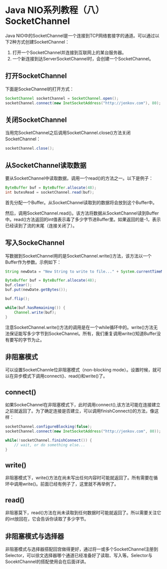 # Java NIO系列教程（八） SocketChannel

Java NIO中的SocketChannel是一个连接到TCP网络套接字的通道。可以通过以下2种方式创建SocketChannel：
1. 打开一个SocketChannel并连接到互联网上的某台服务器。
2. 一个新连接到达ServerSocketChannel时，会创建一个SocketChannel。

## 打开SocketChannel

下面是SockeChannel的打开方式：

```java {.line-numbers}
SocketChannel socketChannel = SocketChannel.open();
socketChannel.connect(new InetSocketAddress("http://jenkov.com"), 80);
```

## 关闭SocketChannel

当用完SocketChannel之后调用SocketChannel.close()方法关闭SocketChannel：

```java {.line-numbers}
socketChannel.close();
```

## 从SocketChannel读取数据

要从SocketChannel中读取数据，调用一个read()的方法之一。以下是例子：

```java {.line-numbers}
ByteBuffer buf = ByteBuffer.allocate(48);
int butesRead = socketChannel.read(buf);
```

首先分配一个Buffer。从SocketChannel读取到的数据将会放到这个Buffer中。

然后，调用SocketChannel.read()。该方法将数据从SocketChannel读到Buffer中。read()方法返回的int值表示毒了多少字节进Buffer里。如果返回的是-1，表示已经读到了流的末尾（连接关闭了）。

## 写入SockeChannel

写数据到SocketChannel用的是SocketChannel.write()方法，该方法以一个Buffer作为参数。示例如下：

```java {.line-numbers}
String newData = "New String to write to file..." + System.currentTimeMillis();

ByteBuffer buf = ByteBuffer.allocate(48);
buf.clear();
buf.put(newDate.getBytes());

buf.flip();

while(buf.hasRemaining()) {
    Channel.write(buf);
}
```

注意SocketChannel.write()方法的调用是在一个while循环中的。write()方法无法保证能写多少字节到SockeChannel。所有，我们重复调用write()知道Buffer没有要写的字节为止。

## 非阻塞模式

可以设置SocketChannle位非阻塞模式（non-blocking mode）。设置时候，就可以在异步模式下调用connect()、read()和write()了。

## connect()

如果SockeChannel在非阻塞模式下，此时调用connect(),该方法可能在连接建立之前就返回了。为了确定连接是否建立，可以调用finishConnect()的方法，像这样：

```java {.line-numbers}
socketChannel.configureBlocking(false);
socketChannel.connect(new InetSocketAddress("http://jenkov.com", 80));

while(!socketChannel.finishConnect()) {
    // wait, or do something else...
}
```

## write()

非阻塞模式下，write()方法在尚未写出任何内容时可能就返回了。所有需要在循环中调用write()。前面已经有例子了，这里就不再举例了。

## read()

非阻塞莫下，read()方法在尚未读取到任何数据时可能就返回了。所以需要关注它的int放回在，它会告诉你读取了多少字节。

## 非阻塞模式与选择器

非阻塞模式与选择器搭配回宫做得更好，通过将一或多个SocketChannel注册到Selector，可以徐文选择器哪个通道已经准备好了读取、写入等。Selector与SocektChannel的搭配使用会在后面详讲。